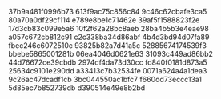 37b9a481f0996b73
613f9ac75c856c84
9c46c62cbafe3ca5
80a70a0df29cf114
e789e8be1c71462e
39af5f1588823f2e
17d3cb83c099e5a6
10f2f62a28bc8aeb
28ba4b5b3e4eae98
a057c672cb812c91
c2c338ba34d86abf
4b4d3bd94d07fa89
fbec246c6072510c
93825b82a7d41a5c
52885674174539f3
bbebe5865001281b
06ea4046d0621e63
31093c449ad86bb2
44d76672ce39cbdb
2974df4da73d30cc
fd840f0181d873a5
25634c9101e290dd
a33413c7b32534fe
0071a624a4a1dea3
9c26ac47dcadf1cb
3bc044550ac1bfc7
f660dd73eccc13a1
5d85ec7b852739db
d390514e49e8b2bd
